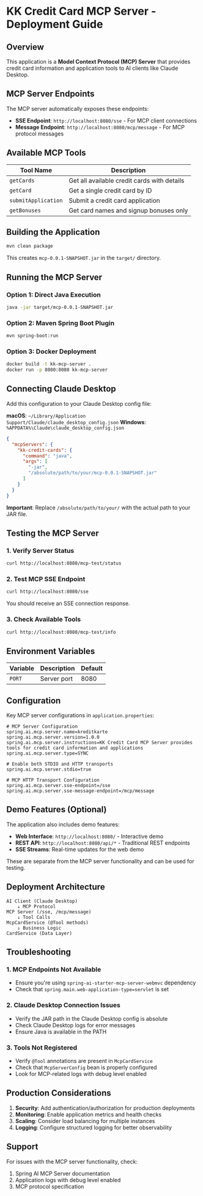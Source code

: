 # KK Credit Card MCP Server - Deployment Guide

## Overview

This application is a **Model Context Protocol (MCP) Server** that provides credit card information and application tools to AI clients like Claude Desktop.

## MCP Server Endpoints

The MCP server automatically exposes these endpoints:

- **SSE Endpoint**: `http://localhost:8080/sse` - For MCP client connections
- **Message Endpoint**: `http://localhost:8080/mcp/message` - For MCP protocol messages

## Available MCP Tools

| Tool Name | Description |
|-----------|-------------|
| `getCards` | Get all available credit cards with details |
| `getCard` | Get a single credit card by ID |
| `submitApplication` | Submit a credit card application |
| `getBonuses` | Get card names and signup bonuses only |

## Building the Application

```bash
mvn clean package
```

This creates `mcp-0.0.1-SNAPSHOT.jar` in the `target/` directory.

## Running the MCP Server

### Option 1: Direct Java Execution
```bash
java -jar target/mcp-0.0.1-SNAPSHOT.jar
```

### Option 2: Maven Spring Boot Plugin
```bash
mvn spring-boot:run
```

### Option 3: Docker Deployment
```bash
docker build -t kk-mcp-server .
docker run -p 8080:8080 kk-mcp-server
```

## Connecting Claude Desktop

Add this configuration to your Claude Desktop config file:

**macOS**: `~/Library/Application Support/Claude/claude_desktop_config.json`
**Windows**: `%APPDATA%\Claude\claude_desktop_config.json`

```json
{
  "mcpServers": {
    "kk-credit-cards": {
      "command": "java",
      "args": [
        "-jar",
        "/absolute/path/to/your/mcp-0.0.1-SNAPSHOT.jar"
      ]
    }
  }
}
```

**Important**: Replace `/absolute/path/to/your/` with the actual path to your JAR file.

## Testing the MCP Server

### 1. Verify Server Status
```bash
curl http://localhost:8080/mcp-test/status
```

### 2. Test MCP SSE Endpoint
```bash
curl http://localhost:8080/sse
```
You should receive an SSE connection response.

### 3. Check Available Tools
```bash
curl http://localhost:8080/mcp-test/info
```

## Environment Variables

| Variable | Description | Default |
|----------|-------------|---------|
| `PORT` | Server port | 8080 |

## Configuration

Key MCP server configurations in `application.properties`:

```properties
# MCP Server Configuration
spring.ai.mcp.server.name=kreditkarte
spring.ai.mcp.server.version=1.0.0
spring.ai.mcp.server.instructions=KK Credit Card MCP Server provides tools for credit card information and applications
spring.ai.mcp.server.type=SYNC

# Enable both STDIO and HTTP transports
spring.ai.mcp.server.stdio=true

# MCP HTTP Transport Configuration
spring.ai.mcp.server.sse-endpoint=/sse
spring.ai.mcp.server.sse-message-endpoint=/mcp/message
```

## Demo Features (Optional)

The application also includes demo features:

- **Web Interface**: `http://localhost:8080/` - Interactive demo
- **REST API**: `http://localhost:8080/api/*` - Traditional REST endpoints
- **SSE Streams**: Real-time updates for the web demo

These are separate from the MCP server functionality and can be used for testing.

## Deployment Architecture

```
AI Client (Claude Desktop)
    ↓ MCP Protocol
MCP Server (/sse, /mcp/message)
    ↓ Tool Calls
McpCardService (@Tool methods)
    ↓ Business Logic
CardService (Data Layer)
```

## Troubleshooting

### 1. MCP Endpoints Not Available
- Ensure you're using `spring-ai-starter-mcp-server-webmvc` dependency
- Check that `spring.main.web-application-type=servlet` is set

### 2. Claude Desktop Connection Issues
- Verify the JAR path in the Claude Desktop config is absolute
- Check Claude Desktop logs for error messages
- Ensure Java is available in the PATH

### 3. Tools Not Registered
- Verify `@Tool` annotations are present in `McpCardService`
- Check that `McpServerConfig` bean is properly configured
- Look for MCP-related logs with debug level enabled

## Production Considerations

1. **Security**: Add authentication/authorization for production deployments
2. **Monitoring**: Enable application metrics and health checks
3. **Scaling**: Consider load balancing for multiple instances
4. **Logging**: Configure structured logging for better observability

## Support

For issues with the MCP server functionality, check:
1. Spring AI MCP Server documentation
2. Application logs with debug level enabled
3. MCP protocol specification 